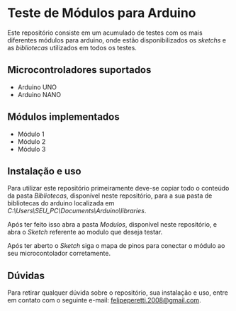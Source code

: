 # Teste de Módulos para Arduino 
Este repositório consiste em um acumulado de testes com os mais diferentes módulos para arduino, onde estão
disponibilizados os _sketchs_ e as _bibliotecas_ utilizados em todos os testes.  
  

## Microcontroladores suportados  
* Arduino UNO  
* Arduino NANO   


## Módulos implementados  
* Módulo 1  
* Módulo 2  
* Módulo 3  
  

## Instalação e uso  
Para utilizar este repositório primeiramente deve-se copiar todo o conteúdo da pasta _Bibliotecas_, disponível neste repositório, para a sua pasta de bibliotecas do arduino localizada em _C:\Users\SEU_PC\Documents\Arduino\libraries_. 
   
Após ter feito isso abra a pasta _Modulos_, disponível neste repositório, e abra o _Sketch_ referente ao modulo que deseja testar.  
  
Após ter aberto o _Sketch_ siga o mapa de pinos para conectar o módulo ao seu microcontolador corretamente.
  
  
## Dúvidas 
Para retirar qualquer dúvida sobre o repositório, sua instalação e uso, entre em contato com o seguinte e-mail: <felipeperetti.2008@gmail.com>.    
